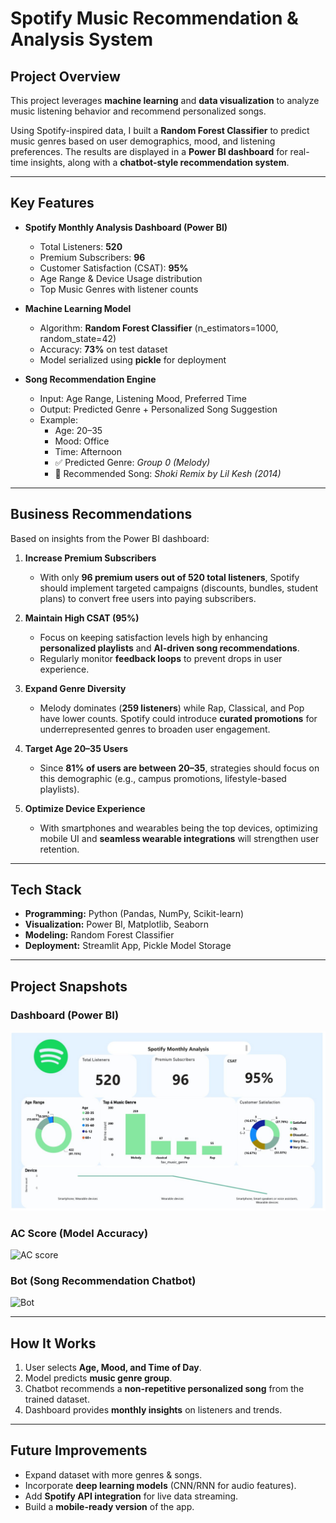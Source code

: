 # Spotify Music Recommendation & Analysis System  

## Project Overview  
This project leverages **machine learning** and **data visualization** to analyze music listening behavior and recommend personalized songs.  

Using Spotify-inspired data, I built a **Random Forest Classifier** to predict music genres based on user demographics, mood, and listening preferences. The results are displayed in a **Power BI dashboard** for real-time insights, along with a **chatbot-style recommendation system**.  

---

## Key Features  
- **Spotify Monthly Analysis Dashboard (Power BI)**  
  - Total Listeners: **520**  
  - Premium Subscribers: **96**  
  - Customer Satisfaction (CSAT): **95%**  
  - Age Range & Device Usage distribution  
  - Top Music Genres with listener counts  

- **Machine Learning Model**  
  - Algorithm: **Random Forest Classifier** (n_estimators=1000, random_state=42)  
  - Accuracy: **73%** on test dataset  
  - Model serialized using **pickle** for deployment  

- **Song Recommendation Engine**  
  - Input: Age Range, Listening Mood, Preferred Time  
  - Output: Predicted Genre + Personalized Song Suggestion  
  - Example:  
    - Age: 20–35  
    - Mood: Office  
    - Time: Afternoon  
    - ✅ Predicted Genre: *Group 0 (Melody)*  
    - 🎵 Recommended Song: *Shoki Remix by Lil Kesh (2014)*  

---

## Business Recommendations  
Based on insights from the Power BI dashboard:  
1. **Increase Premium Subscribers**  
   - With only **96 premium users out of 520 total listeners**, Spotify should implement targeted campaigns (discounts, bundles, student plans) to convert free users into paying subscribers.  

2. **Maintain High CSAT (95%)**  
   - Focus on keeping satisfaction levels high by enhancing **personalized playlists** and **AI-driven song recommendations**.  
   - Regularly monitor **feedback loops** to prevent drops in user experience.  

3. **Expand Genre Diversity**  
   - Melody dominates (**259 listeners**) while Rap, Classical, and Pop have lower counts. Spotify could introduce **curated promotions** for underrepresented genres to broaden user engagement.  

4. **Target Age 20–35 Users**  
   - Since **81% of users are between 20–35**, strategies should focus on this demographic (e.g., campus promotions, lifestyle-based playlists).  

5. **Optimize Device Experience**  
   - With smartphones and wearables being the top devices, optimizing mobile UI and **seamless wearable integrations** will strengthen user retention.  

---

## Tech Stack  
- **Programming:** Python (Pandas, NumPy, Scikit-learn)  
- **Visualization:** Power BI, Matplotlib, Seaborn  
- **Modeling:** Random Forest Classifier  
- **Deployment:** Streamlit App, Pickle Model Storage  

---

## Project Snapshots  

### Dashboard (Power BI)  
![Spotify Dashboard](./Analysis.jpeg)  

### AC Score (Model Accuracy)  
![AC score](https://github.com/user-attachments/assets/6e07204b-8984-4c79-b323-cb224c434f50)


### Bot (Song Recommendation Chatbot)  
<img width="878" height="704" alt="Bot" src="https://github.com/user-attachments/assets/62c46601-67d5-4375-8632-f62714f84870" />


---

## How It Works  
1. User selects **Age, Mood, and Time of Day**.  
2. Model predicts **music genre group**.  
3. Chatbot recommends a **non-repetitive personalized song** from the trained dataset.  
4. Dashboard provides **monthly insights** on listeners and trends.  

---

## Future Improvements  
- Expand dataset with more genres & songs.  
- Incorporate **deep learning models** (CNN/RNN for audio features).  
- Add **Spotify API integration** for live data streaming.  
- Build a **mobile-ready version** of the app.  
